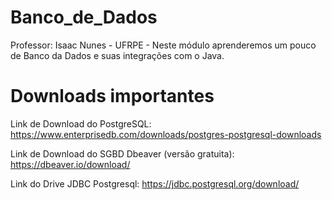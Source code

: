 # Banco_de_Dados 

Professor: Isaac Nunes - UFRPE -
Neste módulo aprenderemos um pouco de Banco da Dados e suas integrações com o Java.

# Downloads importantes

Link de Download do PostgreSQL: https://www.enterprisedb.com/downloads/postgres-postgresql-downloads

Link de Download do SGBD Dbeaver (versão gratuita): https://dbeaver.io/download/ 

Link do Drive JDBC Postgresql: https://jdbc.postgresql.org/download/
